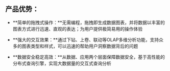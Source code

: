 ## 产品优势：

- **简单的拖拽式操作：**无需编程，拖拽即生成数据图表，并将数据以丰富的图表方式进行迅速、直观的表达；为用户提供极简易用的操作体验

- **强大的交互效果：**通过下钻、上卷、联动等OLAP多维分析功能，支持众多的图表类型和样式，可以迅速的帮助用户洞察数据背后的问题

- **数据安全稳定高效：**从数据、应用两个层面保障数据安全，基于高性能的分布式查询引擎，实现大数据量的交互式查询分析

